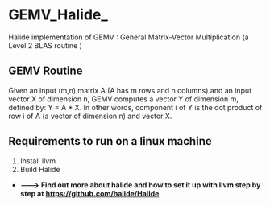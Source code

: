 # GEMV_Halide_
Halide implementation of GEMV : General Matrix-Vector Multiplication (a Level 2 BLAS routine ) 

## GEMV Routine

Given an input (m,n) matrix A (A has m rows and n columns) and an input vector X of dimension n, GEMV computes a vector Y of dimension m, defined by: Y = A * X. In other words, component i of Y is the dot product of row i of A (a vector of dimension n) and vector X.

## Requirements to run on a linux machine 
1. Install llvm 
1. Build Halide 
 * **---> Find out more about halide and how to set it up with llvm step by step at https://github.com/halide/Halide**
 
